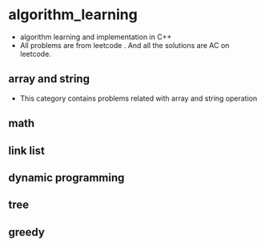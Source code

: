 # algorithm_learning
  * algorithm learning and implementation in C++
  * All problems are from leetcode . And all the solutions are AC on leetcode.
## array and string 
  * This category contains problems related with array and string operation
## math
## link list
## dynamic programming
## tree
## greedy

